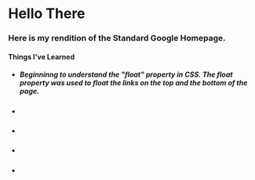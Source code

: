 <!DOCTYPE html>
  <h1>Hello There</h1>
  <h3>Here is my rendition of the Standard Google Homepage.</h3>
  <h4>Things I've Learned</h4>
  <ul>
    <li><h5>Beginninng to understand the "float" property in CSS. The float property was used to float the links on the top and the bottom of the page.</h5></li>
    <li><h5> </h5></li>
    <li><h5> </h5></li>
    <li><h5> </h5></li>
    <li><h5> </h5></li>
  </ul>
    
</html>
